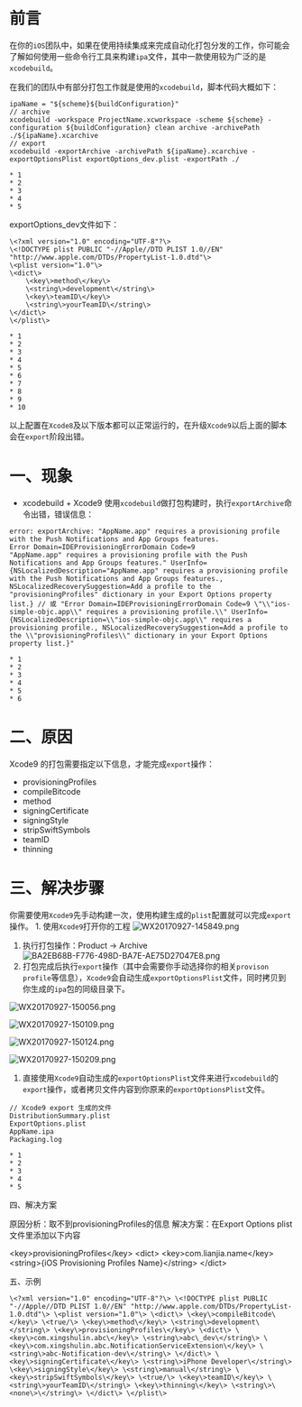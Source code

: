 前言
==

在你的`iOS`团队中，如果在使用持续集成来完成自动化打包分发的工作，你可能会了解如何使用一些命令行工具来构建`ipa`文件，其中一款使用较为广泛的是`xcodebuild`。

在我们的团队中有部分打包工作就是使用的`xcodebuild`，脚本代码大概如下：

```
ipaName = "${scheme}${buildConfiguration}"
// archive
xcodebuild -workspace ProjectName.xcworkspace -scheme ${scheme} -configuration ${buildConfiguration} clean archive -archivePath ./${ipaName}.xcarchive
// export
xcodebuild -exportArchive -archivePath ${ipaName}.xcarchive -exportOptionsPlist exportOptions_dev.plist -exportPath ./

* 1
* 2
* 3
* 4
* 5

```

exportOptions\_dev文件如下：

```
\<?xml version="1.0" encoding="UTF-8"?\>
\<!DOCTYPE plist PUBLIC "-//Apple//DTD PLIST 1.0//EN" "http://www.apple.com/DTDs/PropertyList-1.0.dtd"\>
\<plist version="1.0"\>
\<dict\>
    \<key\>method\</key\>
    \<string\>development\</string\>
    \<key\>teamID\</key\>
    \<string\>yourTeamID\</string\>
\</dict\>
\</plist\>

* 1
* 2
* 3
* 4
* 5
* 6
* 7
* 8
* 9
* 10

```

以上配置在`Xcode8`及以下版本都可以正常运行的，在升级`Xcode9`以后上面的脚本会在`export`阶段出错。

一、现象
====

* xcodebuild + Xcode9 
使用`xcodebuild`做打包构建时，执行`exportArchive`命令出错，错误信息：

```
error: exportArchive: "AppName.app" requires a provisioning profile with the Push Notifications and App Groups features.
Error Domain=IDEProvisioningErrorDomain Code=9
"AppName.app" requires a provisioning profile with the Push Notifications and App Groups features." UserInfo={NSLocalizedDescription="AppName.app" requires a provisioning profile with the Push Notifications and App Groups features., NSLocalizedRecoverySuggestion=Add a profile to the "provisioningProfiles" dictionary in your Export Options property list.} // 或 "Error Domain=IDEProvisioningErrorDomain Code=9 \"\\"ios-simple-objc.app\\" requires a provisioning profile.\\" UserInfo={NSLocalizedDescription=\\"ios-simple-objc.app\\" requires a provisioning profile., NSLocalizedRecoverySuggestion=Add a profile to the \\"provisioningProfiles\\" dictionary in your Export Options property list.}"

* 1
* 2
* 3
* 4
* 5
* 6

```

二、原因
====

Xcode9 的打包需要指定以下信息，才能完成`export`操作： 
- provisioningProfiles 
- compileBitcode 
- method 
- signingCertificate 
- signingStyle 
- stripSwiftSymbols 
- teamID 
- thinning

三、解决步骤
======

你需要使用`Xcode9`先手动构建一次，使用构建生成的`plist`配置就可以完成`export`操作。 
1\. 使用`Xcode9`打开你的工程 
![WX20170927-145849.png](resources/81F12C048072ACB109AFF5E06FA3A340.png)

1. 执行打包操作：Product -\> Archive 
![BA2EB68B-F776-498D-BA7E-AE75D27047E8.png](resources/70C10B451C4BE0B828F3E7BED1AC735B.jpg)
2. 打包完成后执行`export`操作（其中会需要你手动选择你的相关`provison profile`等信息），`Xcode9`会自动生成`exportOptionsPlist`文件，同时拷贝到你生成的`ipa`包的同级目录下。

![WX20170927-150056.png](resources/8B381FAA2D995CF69602555A7527F924.png)

![WX20170927-150109.png](resources/CC8344A1FAD08EA5EF81E15F3EC1633A.png)

![WX20170927-150124.png](resources/5581A191297EB67710C2D68D9882705C.png)

![WX20170927-150209.png](resources/B80BDDE733C456CCD43F7C7AE2EFBFD8.png)

1. 直接使用`Xcode9`自动生成的`exportOptionsPlist`文件来进行`xcodebuild`的`export`操作，或者拷贝文件内容到你原来的`exportOptionsPlist`文件。

```
// Xcode9 export 生成的文件
DistributionSummary.plist
ExportOptions.plist
AppName.ipa
Packaging.log

* 1
* 2
* 3
* 4
* 5

```

四、解决方案

原因分析：取不到provisioningProfiles的信息
解决方案：在Export Options plist文件里添加以下内容

\<key\>provisioningProfiles\</key\> \<dict\> \<key\>com.lianjia.name\</key\> \<string\>{iOS Provisioning Profiles Name}\</string\> \</dict\>

五、示例

```
\<?xml version="1.0" encoding="UTF-8"?\> \<!DOCTYPE plist PUBLIC "-//Apple//DTD PLIST 1.0//EN" "http://www.apple.com/DTDs/PropertyList-1.0.dtd"\> \<plist version="1.0"\> \<dict\> \<key\>compileBitcode\</key\> \<true/\> \<key\>method\</key\> \<string\>development\</string\> \<key\>provisioningProfiles\</key\> \<dict\> \<key\>com.xingshulin.abc\</key\> \<string\>abc\_dev\</string\> \<key\>com.xingshulin.abc.NotificationServiceExtension\</key\> \<string\>abc-Notification-dev\</string\> \</dict\> \<key\>signingCertificate\</key\> \<string\>iPhone Developer\</string\> \<key\>signingStyle\</key\> \<string\>manual\</string\> \<key\>stripSwiftSymbols\</key\> \<true/\> \<key\>teamID\</key\> \<string\>yourTeamID\</string\> \<key\>thinning\</key\> \<string\>\<none\>\</string\> \</dict\> \</plist\>
```